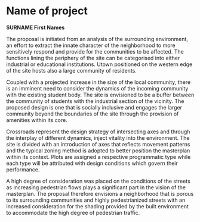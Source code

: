 # Name of project

**SURNAME First Names**

The proposal is initiated from an analysis of the surrounding environment, an effort to extract the innate character of the neighborhood to more sensitively respond and provide for the communities to be affected. The functions lining the periphery of the site can be categorised into either industrial or educational institutions. Utown positioned on the western edge of the site hosts also a large community of residents.

Coupled with a projected increase in the size of the local community, there is an imminent need to consider the dynamics of the incoming community with the existing student body.
The site is envisioned to be a buffer between the community of students with the industrial section of the vicinity. The proposed design is one that is socially inclusive and engages the larger community beyond the boundaries of the site through the provision of amenities within its core. 

Crossroads represent the design strategy of intersecting axes and through the interplay of different dynamics, inject vitality into the environment. The site is divided with an introduction of axes that reflects movement patterns and the typical zoning method is adopted to better position the masterplan within its context. Plots are assigned a respective programmatic type while each type will be attributed with design conditions which govern their performance. 

A high degree of consideration was placed on the conditions of the streets as increasing pedestrian flows plays a significant part in the vision of the masterplan. The proposal therefore envisions a neighborhood that is porous to its surrounding communities and highly pedestrianized streets with an increased consideration for the shading provided by the built environment to accommodate the high degree of pedestrian traffic.
